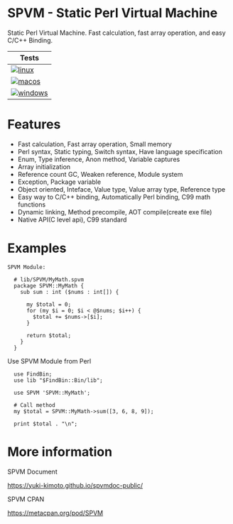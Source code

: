 # SPVM - Static Perl Virtual Machine

Static Perl Virtual Machine. Fast calculation, fast array operation, and easy C/C++ Binding.

|                                                                            Tests                                                                             |
|--------------------------------------------------------------------------------------------------------------------------------------------------------------|
| [![linux](https://github.com/yuki-kimoto/SPVM/actions/workflows/linux.yml/badge.svg)](https://github.com/yuki-kimoto/SPVM/actions/workflows/linux.yml)       |
| [![macos](https://github.com/yuki-kimoto/SPVM/actions/workflows/macos.yml/badge.svg)](https://github.com/yuki-kimoto/SPVM/actions/workflows/macos.yml)       |
| [![windows](https://github.com/yuki-kimoto/SPVM/actions/workflows/windows.yml/badge.svg)](https://github.com/yuki-kimoto/SPVM/actions/workflows/windows.yml) |


# Features

* Fast calculation, Fast array operation, Small memory
* Perl syntax, Static typing, Switch syntax, Have language specification
* Enum, Type inference, Anon method, Variable captures
* Array initialization
* Reference count GC, Weaken reference, Module system
* Exception, Package variable
* Object oriented, Inteface, Value type, Value array type, Reference type
* Easy way to C/C++ binding, Automatically Perl binding, C99 math functions
* Dynamic linking, Method precompile, AOT compile(create exe file)
* Native API(C level api), C99 standard

# Examples

```
SPVM Module:

  # lib/SPVM/MyMath.spvm
  package SPVM::MyMath {
    sub sum : int ($nums : int[]) {
      
      my $total = 0;
      for (my $i = 0; $i < @$nums; $i++) {
        $total += $nums->[$i];
      }
      
      return $total;
    }
  }
```

Use SPVM Module from Perl

```
  use FindBin;
  use lib "$FindBin::Bin/lib";
  
  use SPVM 'SPVM::MyMath';
  
  # Call method
  my $total = SPVM::MyMath->sum([3, 6, 8, 9]);
  
  print $total . "\n";
```

# More information

SPVM Document

https://yuki-kimoto.github.io/spvmdoc-public/

SPVM CPAN

https://metacpan.org/pod/SPVM

